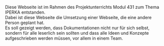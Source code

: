 Diese Webseite ist im Rahmen des Projektunterrichts Modul 431 zum Thema IPERKA entstanden.   
Dabei ist diese Webseite die Umsetzung einer Webseite, die eine andere Person geplant hat.    
Es soll gezeigt werden, dass Dokumentationen nicht nur für sich selbst, sondern für alle leserlich sein sollten und dass alle Ideen und Konzepte aufgeschrieben werden müssen, vor allem in einem Team.
